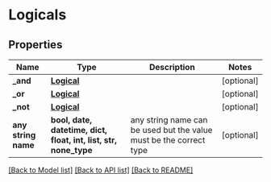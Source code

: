 # Logicals


## Properties
Name | Type | Description | Notes
------------ | ------------- | ------------- | -------------
**_and** | [**Logical**](Logical.md) |  | [optional] 
**_or** | [**Logical**](Logical.md) |  | [optional] 
**_not** | [**Logical**](Logical.md) |  | [optional] 
**any string name** | **bool, date, datetime, dict, float, int, list, str, none_type** | any string name can be used but the value must be the correct type | [optional]

[[Back to Model list]](../README.md#documentation-for-models) [[Back to API list]](../README.md#documentation-for-api-endpoints) [[Back to README]](../README.md)



